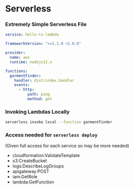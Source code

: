 # Serverless

### Extremely Simple Serverless File

```yml
service: hello-ts-lambda

frameworkVersion: ">=1.1.0 <2.0.0"

provider:
  name: aws
  runtime: nodejs12.x

functions:
  garmentFinder:
    handler: dist/index.handler
    events:
      - http:
          path: ping
          method: get
```

### Invoking Lambdas Locally
```bash
serverless invoke local --function garmentFinder
```

### Access needed for `serverless deploy`
(Given full access for each service so may be more needed)
- cloudformation:ValidateTemplate
- s3:CreateBucket
- logs:DescribeLogGroups
- apigateway:POST
- iam:GetRole
- lambda:GetFunction